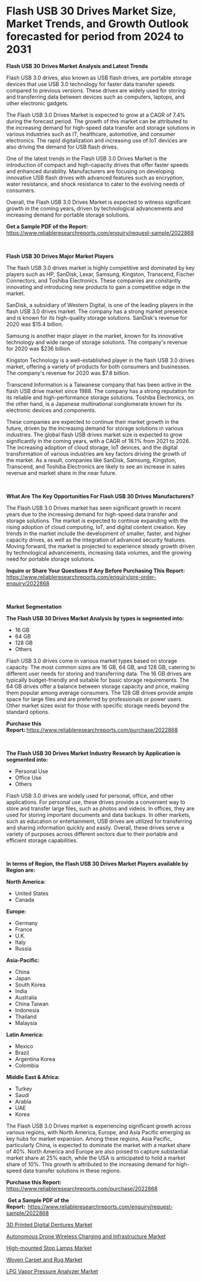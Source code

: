 <p><h1>Flash USB 30 Drives Market Size, Market Trends, and Growth Outlook forecasted for period from 2024 to 2031</h1></p><p><strong>Flash USB 30 Drives Market Analysis and Latest Trends</strong></p>
<p><p>Flash USB 3.0 drives, also known as USB flash drives, are portable storage devices that use USB 3.0 technology for faster data transfer speeds compared to previous versions. These drives are widely used for storing and transferring data between devices such as computers, laptops, and other electronic gadgets.</p><p>The Flash USB 3.0 Drives Market is expected to grow at a CAGR of 7.4% during the forecast period. The growth of this market can be attributed to the increasing demand for high-speed data transfer and storage solutions in various industries such as IT, healthcare, automotive, and consumer electronics. The rapid digitalization and increasing use of IoT devices are also driving the demand for USB flash drives.</p><p>One of the latest trends in the Flash USB 3.0 Drives Market is the introduction of compact and high-capacity drives that offer faster speeds and enhanced durability. Manufacturers are focusing on developing innovative USB flash drives with advanced features such as encryption, water resistance, and shock resistance to cater to the evolving needs of consumers.</p><p>Overall, the Flash USB 3.0 Drives Market is expected to witness significant growth in the coming years, driven by technological advancements and increasing demand for portable storage solutions.</p></p>
<p><strong>Get a Sample PDF of the Report:&nbsp;</strong> <a href="https://www.reliableresearchreports.com/enquiry/request-sample/2022868">https://www.reliableresearchreports.com/enquiry/request-sample/2022868</a></p>
<p>&nbsp;</p>
<p><strong>Flash USB 30 Drives Major Market Players</strong></p>
<p><p>The flash USB 3.0 drives market is highly competitive and dominated by key players such as HP, SanDisk, Lexar, Samsung, Kingston, Transcend, Fischer Connectors, and Toshiba Electronics. These companies are constantly innovating and introducing new products to gain a competitive edge in the market.</p><p>SanDisk, a subsidiary of Western Digital, is one of the leading players in the flash USB 3.0 drives market. The company has a strong market presence and is known for its high-quality storage solutions. SanDisk's revenue for 2020 was $15.4 billion.</p><p>Samsung is another major player in the market, known for its innovative technology and wide range of storage solutions. The company's revenue for 2020 was $236 billion.</p><p>Kingston Technology is a well-established player in the flash USB 3.0 drives market, offering a variety of products for both consumers and businesses. The company's revenue for 2020 was $7.8 billion.</p><p>Transcend Information is a Taiwanese company that has been active in the flash USB drive market since 1988. The company has a strong reputation for its reliable and high-performance storage solutions. Toshiba Electronics, on the other hand, is a Japanese multinational conglomerate known for its electronic devices and components.</p><p>These companies are expected to continue their market growth in the future, driven by the increasing demand for storage solutions in various industries. The global flash USB drives market size is expected to grow significantly in the coming years, with a CAGR of 18.1% from 2021 to 2026. The increasing adoption of cloud storage, IoT devices, and the digital transformation of various industries are key factors driving the growth of the market. As a result, companies like SanDisk, Samsung, Kingston, Transcend, and Toshiba Electronics are likely to see an increase in sales revenue and market share in the near future.</p></p>
<p>&nbsp;</p>
<p><strong>What Are The Key Opportunities For Flash USB 30 Drives Manufacturers?</strong></p>
<p><p>The Flash USB 3.0 Drives market has seen significant growth in recent years due to the increasing demand for high-speed data transfer and storage solutions. The market is expected to continue expanding with the rising adoption of cloud computing, IoT, and digital content creation. Key trends in the market include the development of smaller, faster, and higher capacity drives, as well as the integration of advanced security features. Moving forward, the market is projected to experience steady growth driven by technological advancements, increasing data volumes, and the growing need for portable storage solutions.</p></p>
<p><strong>Inquire or Share Your Questions If Any Before Purchasing This Report:</strong> <a href="https://www.reliableresearchreports.com/enquiry/pre-order-enquiry/2022868">https://www.reliableresearchreports.com/enquiry/pre-order-enquiry/2022868</a></p>
<p>&nbsp;</p>
<p><strong>Market Segmentation</strong></p>
<p><strong>The Flash USB 30 Drives Market Analysis by types is segmented into:</strong></p>
<p><ul><li>16 GB</li><li>64 GB</li><li>128 GB</li><li>Others</li></ul></p>
<p><p>Flash USB 3.0 drives come in various market types based on storage capacity. The most common sizes are 16 GB, 64 GB, and 128 GB, catering to different user needs for storing and transferring data. The 16 GB drives are typically budget-friendly and suitable for basic storage requirements. The 64 GB drives offer a balance between storage capacity and price, making them popular among average consumers. The 128 GB drives provide ample space for large files and are preferred by professionals or power users. Other market sizes exist for those with specific storage needs beyond the standard options.</p></p>
<p><strong>Purchase this Report:&nbsp;</strong><a href="https://www.reliableresearchreports.com/purchase/2022868">https://www.reliableresearchreports.com/purchase/2022868</a></p>
<p>&nbsp;</p>
<p><strong>The Flash USB 30 Drives Market Industry Research by Application is segmented into:</strong></p>
<p><ul><li>Personal Use</li><li>Office Use</li><li>Others</li></ul></p>
<p><p>Flash USB 3.0 drives are widely used for personal, office, and other applications. For personal use, these drives provide a convenient way to store and transfer large files, such as photos and videos. In offices, they are used for storing important documents and data backups. In other markets, such as education or entertainment, USB drives are utilized for transferring and sharing information quickly and easily. Overall, these drives serve a variety of purposes across different sectors due to their portable and efficient storage capabilities.</p></p>
<p>&nbsp;</p>
<p><strong>In terms of Region, the Flash USB 30 Drives Market Players available by Region are:</strong></p>
<p>
    <p> <strong> North America: </strong>
        <ul>
            <li>United States</li>
            <li>Canada</li>
        </ul>
        </p> 
    <p> <strong> Europe: </strong>
        <ul>
            <li>Germany</li>
            <li>France</li>
            <li>U.K.</li>
            <li>Italy</li>
            <li>Russia</li>
        </ul>
        </p> 
    <p> <strong> Asia-Pacific: </strong>
        <ul>
            <li>China</li>
            <li>Japan</li>
            <li>South Korea</li>
            <li>India</li>
            <li>Australia</li>
            <li>China Taiwan</li>
            <li>Indonesia</li>
            <li>Thailand</li>
            <li>Malaysia</li>
        </ul>
        </p> 
    <p> <strong> Latin America: </strong>
        <ul>
            <li>Mexico</li>
            <li>Brazil</li>
            <li>Argentina Korea</li>
            <li>Colombia</li>
        </ul>
        </p> 
    <p> <strong> Middle East & Africa: </strong>
        <ul>
            <li>Turkey</li>
            <li>Saudi</li>
            <li>Arabia</li>
            <li>UAE</li>
            <li>Korea</li>
        </ul>
    </p>
    </p>
<p><p>The Flash USB 3.0 Drives market is experiencing significant growth across various regions, with North America, Europe, and Asia Pacific emerging as key hubs for market expansion. Among these regions, Asia Pacific, particularly China, is expected to dominate the market with a market share of 40%. North America and Europe are also poised to capture substantial market share at 25% each, while the USA is anticipated to hold a market share of 10%. This growth is attributed to the increasing demand for high-speed data transfer solutions in these regions.</p></p>
<p><strong>Purchase this Report: </strong><a href="https://www.reliableresearchreports.com/purchase/2022868">https://www.reliableresearchreports.com/purchase/2022868</a></p>
<p>&nbsp;<strong>Get a Sample PDF of the Report:&nbsp;&nbsp;</strong><a href="https://www.reliableresearchreports.com/enquiry/request-sample/2022868">https://www.reliableresearchreports.com/enquiry/request-sample/2022868</a></p>
<p><strong></strong></p>
<p><p><a href="https://copper-carbon-84f.notion.site/3D-Printed-Digital-Dentures-Market-Size-Focuses-on-Market-Dynamics-In-Depth-Analysis-and-Future-Pro-efef1d1a3a9d48ad8c621d0e743f16c0">3D Printed Digital Dentures Market</a></p><p><a href="https://github.com/nancykennedykellievqfqt2/Market-Research-Report-List-1/blob/main/autonomous-drone-wireless-charging-and-infrastructure-market.md">Autonomous Drone Wireless Charging and Infrastructure Market</a></p><p><a href="https://view.publitas.com/reportprime-1/high-mounted-stop-lamps-market-size-growth-outlook-from-2024-to-2031-projecting-at-markets-trends-analysis-by-application-regional-outlook-and-revenue/">High-mounted Stop Lamps Market</a></p><p><a href="https://view.publitas.com/reportprime-1/woven-carpet-and-rug-market-size-market-trends-and-growth-outlook-forecasted-for-period-from-2024-to-2031/">Woven Carpet and Rug Market</a></p><p><a href="https://cedar-agate-3da.notion.site/LPG-Vapor-Pressure-Analyzer-Market-Insights-Market-Players-and-Forecast-Till-2031-d63f4ce439df4011a0b0936b95827a54">LPG Vapor Pressure Analyzer Market</a></p></p>